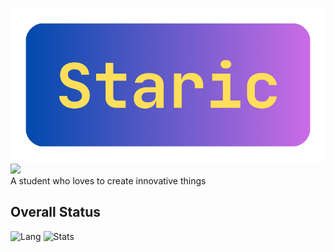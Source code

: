 ![](banner.png)
![](https://komarev.com/ghpvc/?username=staricdev)  
A student who loves to create innovative things  
## Overall Status 
![Lang](https://github-readme-stats-sigma-five.vercel.app/api/top-langs/?username=staricdev&layout=compact&hide=html,css&theme=omni)
![Stats](https://github-readme-stats-sigma-five.vercel.app/api?username=staricdev&show_icons=true&theme=omni)